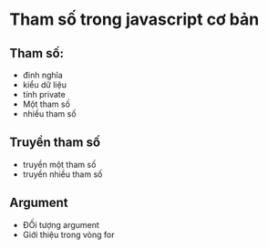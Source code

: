 # Tham số trong javascript cơ bản


## Tham số:
+ đinh nghĩa
+ kiểu dữ liệu 
+ tính private 
+ Một tham số 
+ nhiều tham số

## Truyền tham số
+ truyền một tham số 
+ truyền nhiều tham số

## Argument
+ ĐỐi tượng argument
+ Giới thiệu trong vòng for 